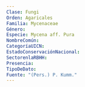 ```yaml
---
Clase: Fungi
Orden: Agaricales
Familia: Mycenaceae
Género: 
Especie: Mycena aff. Pura
NombreComún: 
CategoríaUICN: 
EstadoConservaciónNacional: 
SectorenlaRBHH: 
Presencia: 
TipoDeDato: 
Fuente: "(Pers.) P. Kumm."
---
```


